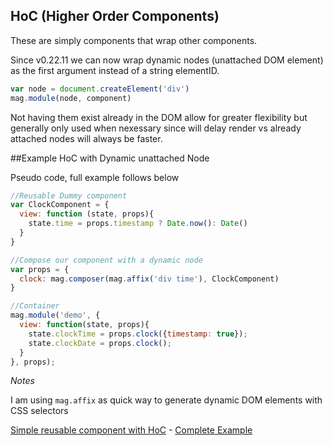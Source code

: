 ## HoC (Higher Order Components)

These are simply components that wrap other components.

Since v0.22.11 we can now wrap dynamic nodes (unattached DOM element) as the first argument instead of a string elementID.

```javascript
var node = document.createElement('div')
mag.module(node, component)
```

Not having them exist already in the DOM allow for greater flexibility
but generally only used when nexessary since will delay render vs already attached nodes will always be faster.

##Example HoC with Dynamic unattached Node

Pseudo code, full example follows below

```javascript
//Reusable Dummy component
var ClockComponent = {
  view: function (state, props){
    state.time = props.timestamp ? Date.now(): Date()
  }
}

//Compose our component with a dynamic node
var props = {
  clock: mag.composer(mag.affix('div time'), ClockComponent)
}

//Container
mag.module('demo', {
  view: function(state, props){
    state.clockTime = props.clock({timestamp: true});
    state.clockDate = props.clock();
  }
}, props);

```

*Notes*

I am using `mag.affix` as quick way to generate dynamic DOM elements with CSS selectors

[Simple reusable component with HoC](http://jsbin.com/fidenayali/edit?html,output) - 
[Complete Example](http://jsbin.com/gawakuloko/edit?html,output)
